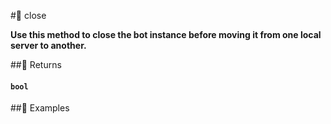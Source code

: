#🔧 close

**Use this method to close the bot instance before moving it from one local server to another.**


##📲 Returns

#### `bool`

##📀 Examples

